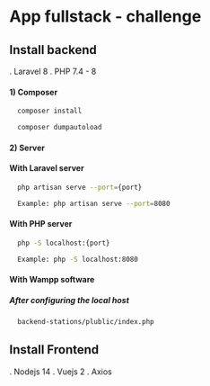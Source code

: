 
# App fullstack - challenge




## Install backend 

. Laravel 8
. PHP 7.4 - 8

#### 1) Composer
```bash
  composer install

  composer dumpautoload

``` 

#### 2) Server
#### With Laravel server
```bash
  php artisan serve --port={port}

  Example: php artisan serve --port=8080
```
#### With PHP server
```bash
  php -S localhost:{port}

  Example: php -S localhost:8080
``` 

#### With Wampp software
##### After configuring the local host
```bash
  backend-stations/plublic/index.php
``` 

## Install Frontend

. Nodejs 14
. Vuejs 2
. Axios

#### Install dependencies
```bash
  npm install

  npm run serve -- --port {port}

  Example: npm run serve -- --port 4000
``` 
## API Reference

#### Get stations and localizations

```http
  GET /api/v01/stations/localization
```

| Parameter | Type     | Description                |
| :-------- | :------- | :------------------------- |
| `api_key` | `string` | **Required**. Your API key |



#### List stations

```http
  GET /api/v01/stations/list
```

| Parameter | Type     | Description                |
| :-------- | :------- | :------------------------- |
| `api_key` | `string` | **Required**. Your API key |

#### Lista all stations

```http
  GET /api/v01/stations/listAll
```

| Parameter | Type     | Description                |
| :-------- | :------- | :------------------------- |
| `api_key` | `string` | **Required**. Your API key |


```http
  GET /api/v01/stations/localizationId/{id}
```

| Parameter | Type     | Description                |
| :-------- | :------- | :------------------------- |
| `id` | `int` | **Required** |


```http
  GET /api/v01/stations/detail/{id}
```

| Parameter | Type     | Description                |
| :-------- | :------- | :------------------------- |
| `id` | `int` | **Required**.|